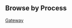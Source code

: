 ## Browse by Process

[Gateway](https://app.periscopedata.com/app/evolve-vacation-rental-network:evolve-vacation-rental/604794/Financial-Controls:-Gateway-Reports)
